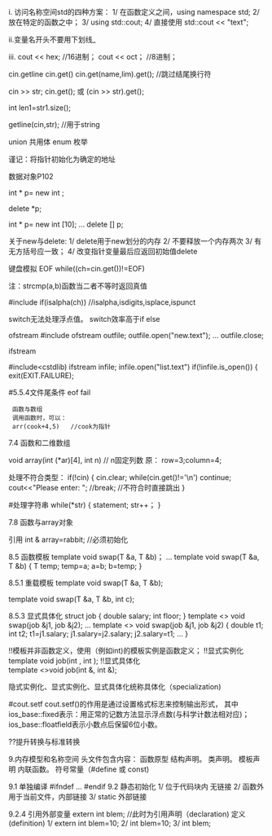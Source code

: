i. 访问名称空间std的四种方案：
1/ 在函数定义之间，using namespace std;
2/ 放在特定的函数之中；
3/ using std::cout;
4/ 直接使用 std::cout << "text";

ii.变量名开头不要用下划线_

iii. cout << hex; //16进制；
     cout << oct；  //8进制；

cin.getline
cin.get()
cin.get(name,lim).get();  //跳过结尾换行符

cin >> str;
cin.get();
或
(cin >> str).get();

int len1=str1.size();

getline(cin,str);  //用于string

union 共用体
enum 枚举

谨记：将指针初始化为确定的地址

数据对象P102

int * p= new int ;
>>>
delete *p;

int * p= new int [10];
...
delete [] p;

关于new与delete:
1/ delete用于new划分的内存
2/ 不要释放一个内存两次
3/ 有无方括号应一致；
4/ 改变指针变量最后应返回初始值delete

键盘模拟 EOF 
while((ch=cin.get())!=EOF)

注：strcmp(a,b)函数当二者不等时返回真值

#include<cctype>
     if(isalpha(ch))
     //isalpha,isdigits,isplace,ispunct
     
switch无法处理浮点值。
switch效率高于if else

ofstream
#include<fstream>
     ofstream outfile;
     outfile.open("new.text");
     ...
     outfile.close;
     
ifstream

#include<cstdlib)
     ifstream infile;
     infile.open("list.text")
     if(!infile.is_open())
     {
          exit(EXIT.FAILURE);
          
 #5.5.4文件尾条件 eof fail
     
     函数与数组
     调用函数时，可以：
     arr(cook+4,5)   //cook为指针
     
  7.4 函数和二维数组
  
  void array(int (*ar)[4], int n)   // n固定列数
  原： row=3;column=4;
  
  
  处理不符合类型：
  if(!cin)
  {
     cin.clear;
     while(cin.get()!='\n')
          continue;
      cout<<"Please enter: ";
      //break; //不符合时直接跳出
   }
  

#处理字符串
     while(*str)
     {
          statement;
          str++；
     }

7.8 函数与array对象

引用
int & array=rabbit;      //必须初始化   

8.5 函数模板
template<typename T>
void swap(T &a, T &b)；
     ...
template<typename T>
void swap(T &a, T &b)
{
     T temp;
     temp=a;
     a=b;
     b=temp;
}
     
8.5.1 重载模板
template<typename T>
void swap(T &a, T &b);
     
template<typename T>
void swap(T &a, T &b, int c);
     
8.5.3 显式具体化
struct job
{
     double salary;
     int floor;
}
template <> void swap<job>(job &j1, job &j2);
...
template <> void swap<job>(job &j1, job &j2)
{
     double t1;
     int t2;
     t1=j1.salary;
     j1.salary=j2.salary;
     j2.salary=t1;
     ...
}

!!模板并非函数定义，使用（例如int)的模板实例是函数定义；
!!显式实例化
template void job<int>(int , int );
!!显式具体化     
template <>void job<int>(int &, int &);
     
隐式实例化、显式实例化、显式具体化统称具体化（specialization)     
     
#cout.setf
cout.setf()的作用是通过设置格式标志来控制输出形式，
其中ios_base::fixed表示：用正常的记数方法显示浮点数(与科学计数法相对应)；
ios_base::floatfield表示小数点后保留6位小数。

??提升转换与标准转换

9.内存模型和名称空间
头文件包含内容：
     函数原型
     结构声明。
     类声明。
     模板声明
     内联函数。
     符号常量（#define 或 const)
     
9.1 单独编译
#ifndef
...
#endif
9.2
静态初始化
1/ 位于代码块内 无链接
2/ 函数外       用于当前文件，内部链接
3/ static       外部链接

9.2.4
引用外部变量
extern int blem;   //此时为引用声明（declaration)
定义(definition)
1/ extern int blem=10;
2/ int blem=10;
3/ int blem;
